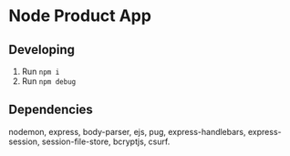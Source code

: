 # Node Product App

## Developing

1. Run `npm i`
2. Run `npm debug`

## Dependencies

nodemon, express, body-parser, ejs, pug, express-handlebars, express-session, session-file-store, bcryptjs, csurf.
